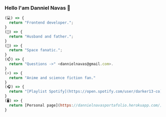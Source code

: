 ### Hello I'am Danniel Navas 👋
```javascript
(💻) => {
  return "Frontend developer.";
}
(💖) => {
  return "Husband and father.";
}
(🔭) => {
  return "Space fanatic.";
}
(📫) => {
  return "Questions ->" <dannielnavas@gmail.com>.
}
(⚡) => {
  return "Anime and science fiction fan."
}
(🎧) => {
  return "[Playlist Spotify](https://open.spotify.com/user/darker13-co)."
}
(🖥) => {
  return [Personal page](https://dannielnavasportafolio.herokuapp.com/).
}
```
<!--
**DannielNavas/DannielNavas** is a ✨ _special_ ✨ repository because its `README.md` (this file) appears on your GitHub profile.

Here are some ideas to get you started:

- 🔭 I’m currently working on ...
- 🌱 I’m currently learning ...
- 👯 I’m looking to collaborate on ...
- 🤔 I’m looking for help with ...
- 💬 Ask me about ...
- 📫 How to reach me: ...
- 😄 Pronouns: ...
- ⚡ Fun fact: ...
-->
